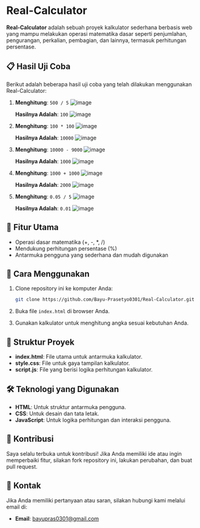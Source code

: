 # Real-Calculator

**Real-Calculator** adalah sebuah proyek kalkulator sederhana berbasis web yang mampu melakukan operasi matematika dasar seperti penjumlahan, pengurangan, perkalian, pembagian, dan lainnya, termasuk perhitungan persentase.

## 📋 Hasil Uji Coba
Berikut adalah beberapa hasil uji coba yang telah dilakukan menggunakan Real-Calculator:

1. **Menghitung**: `500 / 5`
   ![image](https://github.com/user-attachments/assets/f2852d66-c7cc-4424-bc37-a31fbe4c5852)
     
   **Hasilnya Adalah**: `100`
   ![image](https://github.com/user-attachments/assets/2b0666a6-156a-404c-8887-14941b70572c)

3. **Menghitung**: `100 * 100`
   ![image](https://github.com/user-attachments/assets/6bf48b0e-bb70-4dd9-b1da-a495ca08acba) 

   **Hasilnya Adalah**: `10000`
   ![image](https://github.com/user-attachments/assets/37f75530-d8ce-4592-8b1e-d02a72e541c5)
   
5. **Menghitung**: `10000 - 9000`
   ![image](https://github.com/user-attachments/assets/e724d9c4-f74e-4e9e-ab7b-f7200c76d991) 

   **Hasilnya Adalah**: `1000`
   ![image](https://github.com/user-attachments/assets/e29a2cb5-b956-4e73-8ea2-49afd9a028b8)


7. **Menghitung**: `1000 + 1000`
   ![image](https://github.com/user-attachments/assets/07ef9036-98bf-41bc-bfde-33587cff4312) 

   **Hasilnya Adalah**: `2000`
   ![image](https://github.com/user-attachments/assets/4cd16ea1-f1fe-4815-b4f8-b944ad7050bd)

9. **Menghitung**: `0.05 / 5`
   ![image](https://github.com/user-attachments/assets/902b7f79-0ae8-4d89-bd26-cc2238d1f898)

   **Hasilnya Adalah**: `0.01`
   ![image](https://github.com/user-attachments/assets/ca3eeb8c-5092-4c90-9541-01665196b79d)

## 🎯 Fitur Utama
- Operasi dasar matematika (+, -, *, /)
- Mendukung perhitungan persentase (%)
- Antarmuka pengguna yang sederhana dan mudah digunakan

## 🚀 Cara Menggunakan
1. Clone repository ini ke komputer Anda:
   ```bash
   git clone https://github.com/Bayu-Prasetyo0301/Real-Calculator.git
   ```

2. Buka file `index.html` di browser Anda.

3. Gunakan kalkulator untuk menghitung angka sesuai kebutuhan Anda.

## 📂 Struktur Proyek
- **index.html**: File utama untuk antarmuka kalkulator.
- **style.css**: File untuk gaya tampilan kalkulator.
- **script.js**: File yang berisi logika perhitungan kalkulator.

## 🛠️ Teknologi yang Digunakan
- **HTML**: Untuk struktur antarmuka pengguna.
- **CSS**: Untuk desain dan tata letak.
- **JavaScript**: Untuk logika perhitungan dan interaksi pengguna.

## 🤝 Kontribusi
Saya selalu terbuka untuk kontribusi! Jika Anda memiliki ide atau ingin memperbaiki fitur, silakan fork repository ini, lakukan perubahan, dan buat pull request.

## 📧 Kontak
Jika Anda memiliki pertanyaan atau saran, silakan hubungi kami melalui email di:
- **Email**: bayupras0301@gmail.com
